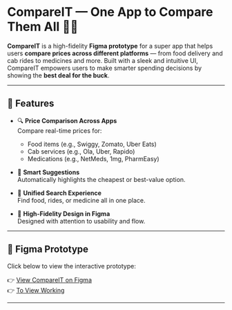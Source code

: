 # CompareIT — One App to Compare Them All 💸📱

**CompareIT** is a high-fidelity **Figma prototype** for a super app that helps users **compare prices across different platforms** — from food delivery and cab rides to medicines and more. Built with a sleek and intuitive UI, CompareIT empowers users to make smarter spending decisions by showing the **best deal for the buck**.

---

## 🚀 Features

- 🔍 **Price Comparison Across Apps**  
  Compare real-time prices for:
  - Food items (e.g., Swiggy, Zomato, Uber Eats)
  - Cab services (e.g., Ola, Uber, Rapido)
  - Medications (e.g., NetMeds, 1mg, PharmEasy)

- 🧠 **Smart Suggestions**  
  Automatically highlights the cheapest or best-value option.

- 🧭 **Unified Search Experience**  
  Find food, rides, or medicine all in one place.

- 🎨 **High-Fidelity Design in Figma**  
  Designed with attention to usability and flow.

---

## 🔗 Figma Prototype

Click below to view the interactive prototype:

👉 [View CompareIT on Figma](https://www.figma.com/proto/GajegaZu7oLDj2AG7aV6Wj/CompareIT?page-id=0%3A1&node-id=17-28&p=f&viewport=3304%2C163%2C0.15&t=UxyspsuI2SNRxK3x-1&scaling=scale-down&content-scaling=fixed&starting-point-node-id=17%3A28)  
👉 [To View Working](https://www.figma.com/design/GajegaZu7oLDj2AG7aV6Wj/CompareIT?node-id=0-1&t=u64E7IZHGAtG2nAq-1)

---
